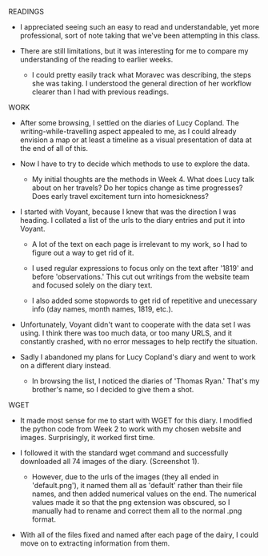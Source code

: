 READINGS

* I appreciated seeing such an easy to read and understandable, yet more professional, sort of note taking that we've been attempting in this class.

* There are still limitations, but it was interesting for me to compare my understanding of the reading to earlier weeks.

  * I could pretty easily track what Moravec was describing, the steps she was taking. I understood the general direction of her workflow clearer than I had with previous readings.
  
WORK

* After some browsing, I settled on the diaries of Lucy Copland. The writing-while-travelling aspect appealed to me, as I could already envision a map or at least a timeline as a visual presentation of data at the end of all of this.

* Now I have to try to decide which methods to use to explore the data.

  * My initial thoughts are the methods in Week 4. What does Lucy talk about on her travels? Do her topics change as time progresses? Does early travel excitement turn into homesickness?
  
* I started with Voyant, because I knew that was the direction I was heading. I collated a list of the urls to the diary entries and put it into Voyant.

  * A lot of the text on each page is irrelevant to my work, so I had to figure out a way to get rid of it.
  
  * I used regular expressions to focus only on the text after '1819' and before 'observations.' This cut out writings from the website team and focused solely on the diary text.
  
  * I also added some stopwords to get rid of repetitive and unecessary info (day names, month names, 1819, etc.).

* Unfortunately, Voyant didn't want to cooperate with the data set I was using. I think there was too much data, or too many URLS, and it constantly crashed, with no error messages to help rectify the situation.

* Sadly I abandoned my plans for Lucy Copland's diary and went to work on a different diary instead.

  * In browsing the list, I noticed the diaries of 'Thomas Ryan.' That's my brother's name, so I decided to give them a shot.

WGET

* It made most sense for me to start with WGET for this diary. I modified the python code from Week 2 to work with my chosen website and images. Surprisingly, it worked first time.

* I followed it with the standard wget command and successfully downloaded all 74 images of the diary. (Screenshot 1).

  * However, due to the urls of the images (they all ended in 'default.png'), it named them all as 'default' rather than their file names, and then added numerical values on the end. The numerical values made it so that the png extension was obscured, so I manually had to rename and correct them all to the normal .png format.
  
* With all of the files fixed and named after each page of the dairy, I could move on to extracting information from them.
